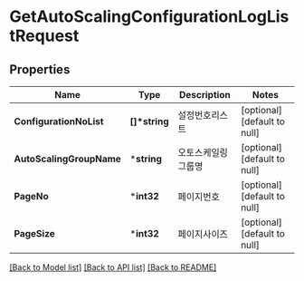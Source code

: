 # GetAutoScalingConfigurationLogListRequest

## Properties
Name | Type | Description | Notes
------------ | ------------- | ------------- | -------------
**ConfigurationNoList** | **[]\*string** | 설정번호리스트 | [optional] [default to null]
**AutoScalingGroupName** | ***string** | 오토스케일링그룹명 | [optional] [default to null]
**PageNo** | ***int32** | 페이지번호 | [optional] [default to null]
**PageSize** | ***int32** | 페이지사이즈 | [optional] [default to null]

[[Back to Model list]](../README.md#documentation-for-models) [[Back to API list]](../README.md#documentation-for-api-endpoints) [[Back to README]](../README.md)


